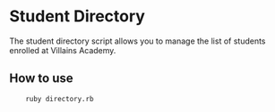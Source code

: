 # Student Directory #

The student directory script allows you to manage the list of students enrolled at Villains Academy.

## How to use ##

```shell
    ruby directory.rb
```
